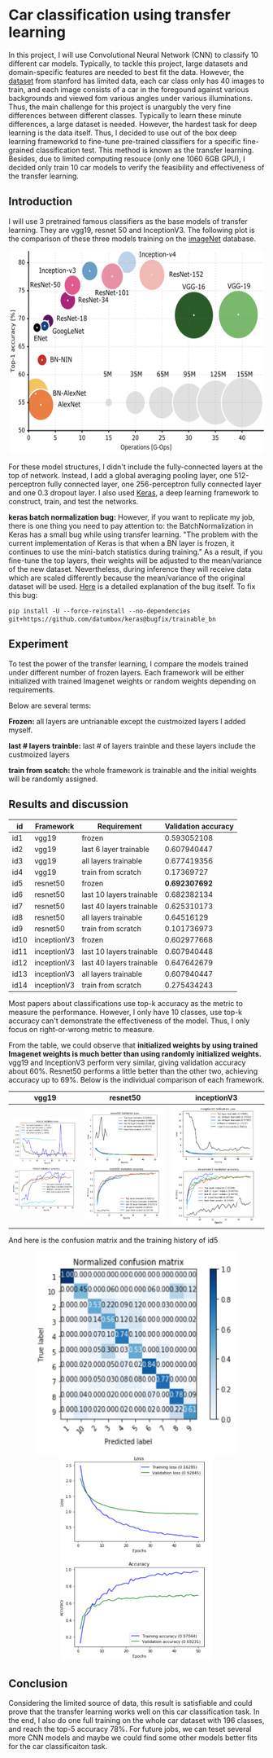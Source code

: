 # Car classification using transfer learning

In this project, I will use Convolutional Neural Network (CNN) to classify 10 different car models. Typically, to tackle this project, large datasets and domain-specific features are needed to best fit the data. However, the [dataset](https://ai.stanford.edu/~jkrause/cars/car_dataset.html) from stanford has limited data, each car class only has 40 images to train, and each image consists of a car in the foregound against various backgrounds and viewed fom various angles under various illuminations. Thus, the main challenge for this project is unargubly the very fine differences between different classes. Typically to learn these minute differences, a large dataset is needed. However, the hardest task for deep learning is the data itself. Thus, I decided to use out of the box deep learning frameworkd to fine-tune pre-trained classifiers for a specific fine-grained classification test. This method is known as the transfer learning. Besides, due to limited computing resouce (only one 1060 6GB GPU), I decided only train 10 car models to verify the feasibility and effectiveness of the transfer learning. 

## Introduction
I will use 3 pretrained famous classifiers as the base models of transfer learning. They are vgg19, resnet 50 and InceptionV3. The following plot is the comparison of these three models training on the [imageNet](http://www.image-net.org/) database. 

<p align="center">
  <img width="600" height="400" src="https://github.com/butroy/CNN_Car_Classification/blob/master/plots/network%20comparison.png">
</p>


For these model structures, I didn't include the fully-connected layers at the top of network. Instead, I add a global averaging pooling layer, one 512-perceptron fully connected layer, one 256-perceptron fully connected layer and one 0.3 dropout layer. I also used [Keras](https://keras.io/), a deep learning framework to construct, train, and test the networks.
 
**keras batch normalization bug:**
However, if you want to replicate my job, there is one thing you need to pay attention to: the BatchNormalization in Keras has a small bug while using transfer learning. "The problem with the current implementation of Keras is that when a BN layer is frozen, it continues to use the mini-batch statistics during training."  As a result, if you fine-tune the top layers, their weights will be adjusted to the mean/variance of the new dataset. Nevertheless, during inference they will receive data which are scaled differently because the mean/variance of the original dataset will be used. [Here](http://blog.datumbox.com/the-batch-normalization-layer-of-keras-is-broken/) is a detailed explanation of the bug itself. To fix this bug:
```
pip install -U --force-reinstall --no-dependencies git+https://github.com/datumbox/keras@bugfix/trainable_bn
```

## Experiment
To test the power of the transfer learning, I compare the models trained under different number of frozen layers. Each framework will be either initialized with trained Imagenet weights or random weights depending on requirements. 

Below are several terms:

**Frozen:** all layers are untrianable except the custmoized layers I added myself.

**last # layers trainble:** last # of layers trainble and these layers include the custmoized layers

**train from scatch:** the whole framework is trainable and the initial weights will be randomly assigned.

## Results and discussion

| id   | Framework    | Requirement              | Validation accuracy |
|------|-------------|--------------------------|---------------------|
| id1  | vgg19       | frozen                   | 0.593052108         |
| id2  | vgg19       | last 6 layer trainable   | 0.607940447         |
| id3  | vgg19       | all layers trainable     | 0.677419356         |
| id4  | vgg19       | train from scratch       | 0.17369727          |
| id5  | resnet50    | frozen                   | **0.692307692**     |
| id6  | resnet50    | last 10 layers trainable | 0.682382134         |
| id7  | resnet50    | last 40 layers trainable | 0.625310173         |
| id8  | resnet50    | all layers trainable     | 0.64516129          |
| id9  | resnet50    | train from scratch       | 0.101736973         |
| id10 | inceptionV3 | frozen                   | 0.602977668         |
| id11 | inceptionV3 | last 10 layers trainable | 0.607940448         |
| id12 | inceptionV3 | last 40 layers trainable | 0.647642679         |
| id13 | inceptionV3 | all layers trainable     | 0.607940447         |
| id14 | inceptionV3 | train from scratch       | 0.275434243         |

Most papers about classifications use top-k accuracy as the metric to measure the performance. However, I only have 10 classes, use top-k accuracy can't demonstrate the effectiveness of the model. Thus, I only focus on right-or-wrong metric to measure.


From the table, we could observe that **initialized weights by using trained Imagenet weights is much better than using randomly initialized weights.** vgg19 and InceptionV3 perform very similar, giving validation accuracy about 60%. Resnet50 performs a little better than the other two, achieving accuracy up to 69%. Below is the individual comparison of each framework.


vgg19           |  resnet50 |inceptionV3  
:-------------------------:|:-------------------------:|:-------------------------:
![](https://github.com/butroy/CNN_Car_Classification/blob/master/plots/vgg19.png)  |  ![](https://github.com/butroy/CNN_Car_Classification/blob/master/plots/resnet50.png)|![](https://github.com/butroy/CNN_Car_Classification/blob/master/plots/inceptionV3.png)

And here is the confusion matrix and the training history of id5

<p align="center">
  <img width="400" height="400" src="https://github.com/butroy/CNN_Car_Classification/blob/master/plots/id5_cm.png">
   <img width="300" height="400" src="https://github.com/butroy/CNN_Car_Classification/blob/master/plots/id5_hist.png">
</p>



## Conclusion
Considering the limited source of data, this result is satisfiable and could prove that the transfer learning works well on this car classification task. In the end, I also do one full training on the whole car dataset with 196 classes, and reach the top-5 accuracy 78%. For future jobs, we can teset several more CNN models and maybe we could find some other models better fits for the car classificaiton task. 
